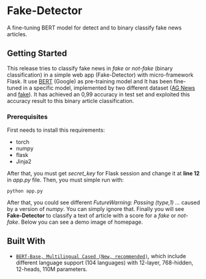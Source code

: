 # Fake-Detector
 A fine-tuning BERT model for detect and to binary classify fake news articles.
 
 
## Getting Started
This release tries to classify fake news in *fake* or *not-fake* (binary classification) in a simple web app (Fake-Detector) with micro-framework Flask. It use [BERT](https://github.com/google-research/bert) (Google) as pre-training model and It has been fine-tuned in a specific model, implemented by two different dataset ([AG News](https://s3.amazonaws.com/fast-ai-nlp/ag_news_csv.tgz) and [fake](https://www.kaggle.com/mrisdal/fake-news/)). It has achieved an 0,99 accuracy in test set and exploited this accuracy result to this binary article classification.


### Prerequisites
First needs to install this requirements:
* torch
* numpy
* flask
* Jinja2

After that, you must get *secret_key* for Flask session and change it at **line 12** in *app.py* file. Then, you must simple run with:
```
python app.py
```
After that, you could see different *FutureWarning: Passing (type,1) ...* caused by a version of *numpy*. You can simply ignore that. Finally you will see **Fake-Detector** to classify a text of article with a score for a *fake*  or *not-fake*.
Below you can see a demo image of homepage.



## Built With
* [`BERT-Base, Multilingual Cased (New, recommended)`](https://storage.googleapis.com/bert_models/2018_11_23/multi_cased_L-12_H-768_A-12.zip), which include different language support (104 languages) with 12-layer, 768-hidden, 12-heads, 110M parameters.
